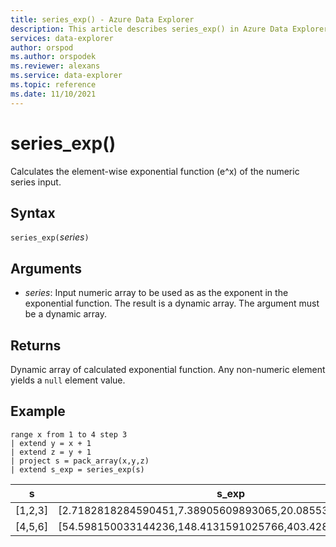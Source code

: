 ```yaml
---
title: series_exp() - Azure Data Explorer
description: This article describes series_exp() in Azure Data Explorer.
services: data-explorer
author: orspod
ms.author: orspodek
ms.reviewer: alexans
ms.service: data-explorer
ms.topic: reference
ms.date: 11/10/2021
---
```

# series_exp()

Calculates the element-wise exponential function (e^x) of the numeric series input.

## Syntax

`series_exp(`*series*`)`

## Arguments

* *series*: Input numeric array to be used as as the exponent in the exponential function. The result is a dynamic array. The argument must be a dynamic array. 

## Returns

Dynamic array of calculated exponential function. Any non-numeric element yields a `null` element value.

## Example

<!-- csl: https://help.kusto.windows.net/Samples -->
```kusto
range x from 1 to 4 step 3
| extend y = x + 1
| extend z = y + 1
| project s = pack_array(x,y,z)
| extend s_exp = series_exp(s)
```

|s|s_exp|
|---|---|
|[1,2,3]|[2.7182818284590451,7.38905609893065,20.085536923187668]|
|[4,5,6]|[54.598150033144236,148.4131591025766,403.42879349273511]|
